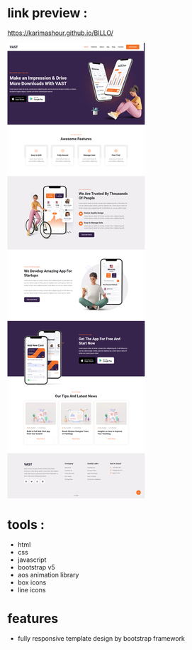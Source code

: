 # link preview :

https://karimashour.github.io/BILLO/

<img src="image.png"/>

# tools :
- html
- css
- javascript
- bootstrap v5
- aos animation library
- box icons
- line icons

# features
- fully responsive template design by bootstrap framework
